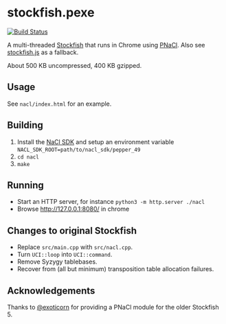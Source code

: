 stockfish.pexe
==============

[![Build Status](https://travis-ci.org/niklasf/stockfish.pexe.svg?branch=master)](https://travis-ci.org/niklasf/stockfish.pexe)

A multi-threaded [Stockfish](https://github.com/official-stockfish/Stockfish)
that runs in Chrome using [PNaCl](https://www.chromium.org/nativeclient/pnacl).
Also see [stockfish.js](https://github.com/niklasf/stockfish.js) as a fallback.

About 500 KB uncompressed, 400 KB gzipped.

Usage
----

See ``nacl/index.html`` for an example.

Building
--------

1. Install the [NaCl SDK](https://developer.chrome.com/native-client/sdk/download)
   and setup an environment variable
   ``NACL_SDK_ROOT=path/to/nacl_sdk/pepper_49``
2. ``cd nacl``
3. ``make``

Running
-------

- Start an HTTP server, for instance ``python3 -m http.server ./nacl``
- Browse http://127.0.0.1:8080/ in chrome

Changes to original Stockfish
-----------------------------

* Replace ``src/main.cpp`` with ``src/nacl.cpp``.
* Turn ``UCI::loop`` into ``UCI::command``.
* Remove Syzygy tablebases.
* Recover from (all but minimum) transposition table allocation failures.

Acknowledgements
----------------

Thanks to [@exoticorn](https://github.com/exoticorn/stockfish-nacl) for
providing a PNaCl module for the older Stockfish 5.
